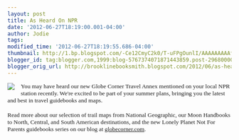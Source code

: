 ```yaml
---
layout: post
title: As Heard On NPR
date: '2012-06-27T18:19:00.001-04:00'
author: Jodie
tags: 
modified_time: '2012-06-27T18:19:55.686-04:00'
thumbnail: http://1.bp.blogspot.com/-Ce12CmyC2k0/T-uFPgOunlI/AAAAAAAAAfY/UU-_Bk3xgvA/s72-c/FC9781598807608.jpg
blogger_id: tag:blogger.com,1999:blog-5767374071871443859.post-2968000075153097422
blogger_orig_url: http://brooklinebooksmith.blogspot.com/2012/06/as-heard-on-npr.html
---
```


<div class="separator" style="clear: both; text-align: center;"><a href="http://1.bp.blogspot.com/-Ce12CmyC2k0/T-uFPgOunlI/AAAAAAAAAfY/UU-_Bk3xgvA/s1600/FC9781598807608.jpg" imageanchor="1" style="clear: left; cssfloat: left; float: left; margin-bottom: 1em; margin-right: 1em;"><img border="0" src="http://1.bp.blogspot.com/-Ce12CmyC2k0/T-uFPgOunlI/AAAAAAAAAfY/UU-_Bk3xgvA/s1600/FC9781598807608.jpg" vca="true" /></a></div><div style="text-align: left;"><span mce_style="font-family: Georgia; font-size: 10pt; mso-fareast-font-family: 'Times New Roman'; mso-bidi-font-family: 'Times New Roman'; mso-ansi-language: EN-US; mso-fareast-language: EN-US; mso-bidi-language: AR-SA;" style="font-family: Georgia; font-size: 10pt; mso-ansi-language: EN-US; mso-bidi-font-family: &quot;Times New Roman&quot;; mso-bidi-language: AR-SA; mso-fareast-font-family: &quot;Times New Roman&quot;; mso-fareast-language: EN-US;">You may have heard&nbsp;our new Globe Corner Travel Annex&nbsp;mentioned on your local NPR station recently. We're excited to be part of your summer plans, bringing you the latest and best in travel guidebooks and maps.</span></div><div style="text-align: left;"><br /></div><div style="text-align: left;"><span mce_style="font-family: Georgia; font-size: 10pt; mso-fareast-font-family: 'Times New Roman'; mso-bidi-font-family: 'Times New Roman'; mso-ansi-language: EN-US; mso-fareast-language: EN-US; mso-bidi-language: AR-SA;" style="font-family: Georgia; font-size: 10pt; mso-ansi-language: EN-US; mso-bidi-font-family: &quot;Times New Roman&quot;; mso-bidi-language: AR-SA; mso-fareast-font-family: &quot;Times New Roman&quot;; mso-fareast-language: EN-US;">Read more about our selection of trail maps from National Geographic, our Moon Handbooks to North, Central, and South American destinations, and the new Lonely Planet Not For Parents guidebooks series on our blog at <a href="http://globecornerbookstore.com/blogs/">globecorner.com</a>.</span></div>
